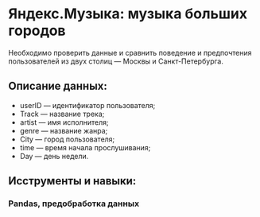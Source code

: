 # Яндекс.Музыка: музыка больших городов
Необходимо проверить данные и сравнить поведение и предпочтения пользователей из двух столиц — Москвы и Санкт-Петербурга.

## Описание данных: 
* userID — идентификатор пользователя;
* Track — название трека;
* artist — имя исполнителя;
* genre — название жанра;
* City — город пользователя;
* time — время начала прослушивания;
* Day — день недели.
## Исструменты и навыки:
### Pandas, предобработка данных
